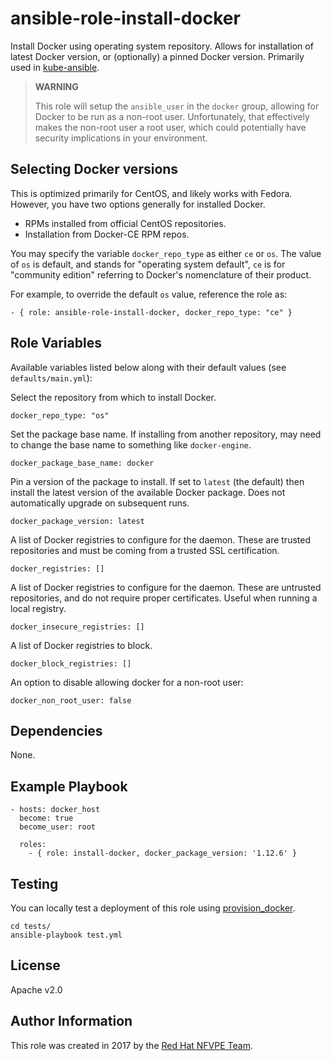 # ansible-role-install-docker

Install Docker using operating system repository. Allows for installation of
latest Docker version, or (optionally) a pinned Docker version.
Primarily used in
[kube-ansible](https://github.com/redhat-nfvpe/kube-ansible).

> **WARNING**
>
> This role will setup the `ansible_user` in the `docker` group, allowing for
> Docker to be run as a non-root user. Unfortunately, that effectively makes
> the non-root user a root user, which could potentially have security
> implications in your environment.

## Selecting Docker versions

This is optimized primarily for CentOS, and likely works with Fedora. However,
you have two options generally for installed Docker.

* RPMs installed from official CentOS repositories.
* Installation from Docker-CE RPM repos.

You may specify the variable `docker_repo_type` as either `ce` or `os`. The 
value of `os` is default, and stands for "operating system default", `ce` is
for "community edition" referring to Docker's nomenclature of their product.

For example, to override the default `os` value, reference the role as:

```
- { role: ansible-role-install-docker, docker_repo_type: "ce" }
```

## Role Variables

Available variables listed below along with their default values (see
`defaults/main.yml`):

Select the repository from which to install Docker.

```
docker_repo_type: "os"
```

Set the package base name. If installing from another repository, may need to
change the base name to something like `docker-engine`.

```
docker_package_base_name: docker
```

Pin a version of the package to install. If set to `latest` (the default) then
install the latest version of the available Docker package. Does not
automatically upgrade on subsequent runs.
```
docker_package_version: latest
```

A list of Docker registries to configure for the daemon. These are trusted
repositories and must be coming from a trusted SSL certification.
```
docker_registries: []
```

A list of Docker registries to configure for the daemon. These are untrusted
repositories, and do not require proper certificates. Useful when running a
local registry.

```
docker_insecure_registries: []
```

A list of Docker registries to block.

```
docker_block_registries: []
```

An option to disable allowing docker for a non-root user:

```
docker_non_root_user: false
```

## Dependencies

None.

## Example Playbook

```
- hosts: docker_host
  become: true
  become_user: root

  roles:
    - { role: install-docker, docker_package_version: '1.12.6' }
```

## Testing

You can locally test a deployment of this role using
[provision_docker](https://github.com/chrismeyersfsu/provision_docker).

```
cd tests/
ansible-playbook test.yml
```

## License

Apache v2.0

## Author Information

This role was created in 2017 by the
[Red Hat NFVPE Team](https://github.com/redhat-nfvpe).

